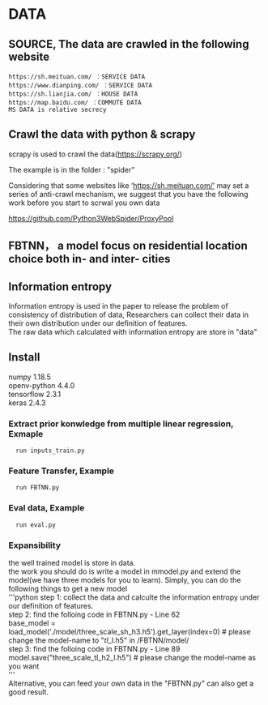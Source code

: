 # DATA      
## SOURCE, The data are crawled in the following website
    https://sh.meituan.com/ ：SERVICE DATA
    https://www.dianping.com/ ：SERVICE DATA
    https://sh.lianjia.com/ ：HOUSE DATA  
    https://map.baidu.com/ ：COMMUTE DATA  
    MS DATA is relative secrecy

## Crawl the data with python & scrapy
scrapy is used to crawl the data(https://scrapy.org/)

The example is in the folder : "spider"

Considering that some websites like ‘https://sh.meituan.com/’ may set a series of anti-crawl mechanism, we suggest that you have the following work before you start to scrwal you own data

https://github.com/Python3WebSpider/ProxyPool

## FBTNN， a model focus on residential location choice both in- and inter- cities
## Information entropy
Information entropy is used in the paper to release the problem of consistency of distribution of data, Researchers can collect their data in their own distribution under our definition of features. <br>
The raw data which calculated with information entropy are store in "data"

## Install

numpy 1.18.5 <br>
openv-python 4.4.0 <br>
tensorflow 2.3.1 <br>
keras 2.4.3 <br>

### Extract prior konwledge from multiple linear regression, Exmaple
      run inputs_train.py
      
### Feature Transfer, Example
      run FBTNN.py
      
### Eval data, Example
      run eval.py

### Expansibility
the well trained model is store in data. <br>
the work you should do is write a model in mmodel.py and extend the model(we have three models for you to learn). Simply, you can do the following things to get a new model<br>
      '''python
      step 1: collect the data and calculte the information entropy under our definition of features.<br>
      step 2: find the folloing code in FBTNN.py - Line 62 <br>
      base_model = load_model('./model/three_scale_sh_h3.h5').get_layer(index=0)  # please change the model-name to "*_tl_*_l.h5" in /FBTNN/model/<br>
      step 3: find the folloing code in FBTNN.py - Line 89 <br>
      model.save("three_scale_tl_h2_l.h5") # please change the model-name as you want<br>
      '''
<br>
Alternative, you can feed your own data in the "FBTNN.py" can also get a good result.
